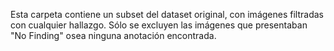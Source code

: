 Esta carpeta contiene un subset del dataset original, con imágenes filtradas con cualquier hallazgo. Sólo se excluyen las
imágenes que presentaban "No Finding" osea ninguna anotación encontrada.
